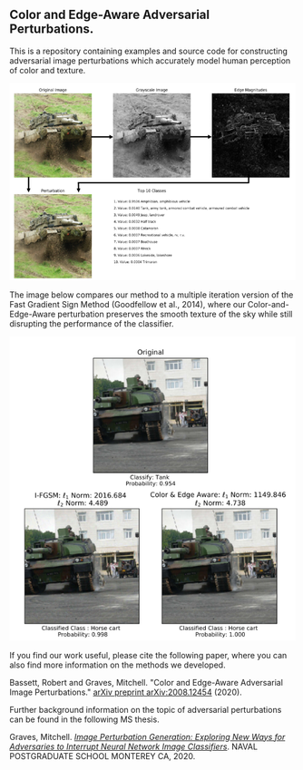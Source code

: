 ## Color and Edge-Aware Adversarial Perturbations.

This is a repository containing examples and source code for constructing adversarial image perturbations which accurately model human perception of color and texture. 

![The Edge Aware portion of Color and Edge-Aware Perturbations](Readme_img1.png)

The image below compares our method to a multiple iteration version of the Fast Gradient Sign Method (Goodfellow et al., 2014), where our Color-and-Edge-Aware perturbation preserves the smooth texture of the sky while still disrupting the performance of the classifier.

![Comparison of FGSM to Color-and-Edge-Aware](Readme_img2.png)

If you find our work useful, please cite the following paper, where you can also find more information on the methods we developed.

Bassett, Robert and Graves, Mitchell. "Color and Edge-Aware Adversarial Image Perturbations." [arXiv preprint arXiv:2008.12454](http://arxiv.org/abs/2008.12454) (2020).

Further background information on the topic of adversarial perturbations can be found in the following MS thesis.

Graves, Mitchell. [*Image Perturbation Generation: Exploring New Ways for Adversaries to Interrupt Neural Network Image Classifiers*](https://calhoun.nps.edu/handle/10945/65532). NAVAL POSTGRADUATE SCHOOL MONTEREY CA, 2020. 
